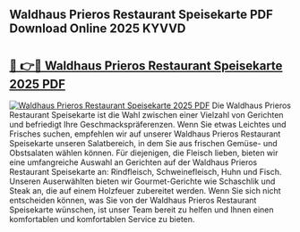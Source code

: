 ## Waldhaus Prieros Restaurant Speisekarte PDF Download Online 2025 KYVVD

# <h2><a href="http://gc7q48.nevu.top/?p=Waldhaus+Prieros+Restaurant+Speisekarte">🔗 👉🔴 Waldhaus Prieros Restaurant Speisekarte 2025 PDF</a></h2>

[![Waldhaus Prieros Restaurant Speisekarte 2025 PDF](https://i.imgur.com/dBaPXMq.png)](http://gc7q48.nevu.top/?p=Waldhaus+Prieros+Restaurant+Speisekarte)
Die Waldhaus Prieros Restaurant Speisekarte ist die Wahl zwischen einer Vielzahl von Gerichten und befriedigt Ihre Geschmackspräferenzen. Wenn Sie etwas Leichtes und Frisches suchen, empfehlen wir auf unserer Waldhaus Prieros Restaurant Speisekarte unseren Salatbereich, in dem Sie aus frischen Gemüse- und Obstsalaten wählen können. Für diejenigen, die Fleisch lieben, bieten wir eine umfangreiche Auswahl an Gerichten auf der Waldhaus Prieros Restaurant Speisekarte an: Rindfleisch, Schweinefleisch, Huhn und Fisch. Unseren Auserwählten bieten wir Gourmet-Gerichte wie Schaschlik und Steak an, die auf einem Holzfeuer zubereitet werden. Wenn Sie sich nicht entscheiden können, was Sie von der Waldhaus Prieros Restaurant Speisekarte wünschen, ist unser Team bereit zu helfen und Ihnen einen komfortablen und komfortablen Service zu bieten.
